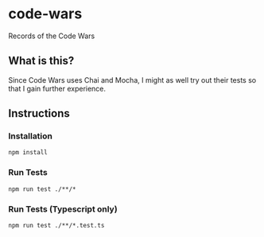 # code-wars
Records of the Code Wars

## What is this?
Since Code Wars uses Chai and Mocha, I might as well try out their tests so that I gain further experience.

## Instructions

### Installation
`npm install`

### Run Tests
`npm run test ./**/*`

### Run Tests (Typescript only)
`npm run test ./**/*.test.ts`